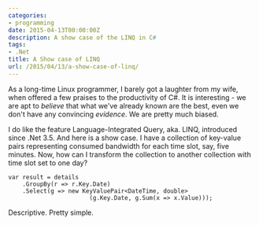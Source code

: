 ```yaml
---
categories:
- programming
date: 2015-04-13T00:00:00Z
description: A show case of the LINQ in C#
tags:
- .Net
title: A Show case of LINQ
url: /2015/04/13/a-show-case-of-linq/
---
```



As a long-time Linux programmer, I barely got a laughter from my
wife, when offered a few praises to the productivity of C#.  It is
interesting - we are apt to *believe* that what we've already known
are the best, even we don't have any convincing *evidence*. We are
pretty much biased.

I do like the feature Language-Integrated Query, aka. LINQ, introduced
since .Net 3.5. And here is a show case. I have a collection of
key-value pairs representing consumed bandwidth for each time slot,
say, five minutes.  Now, how can I transform the collection to another
collection with time slot set to one day?

    var result = details
        .GroupBy(r => r.Key.Date)
        .Select(g => new KeyValuePair<DateTime, double>
                           (g.Key.Date, g.Sum(x => x.Value)));

Descriptive. Pretty simple.
